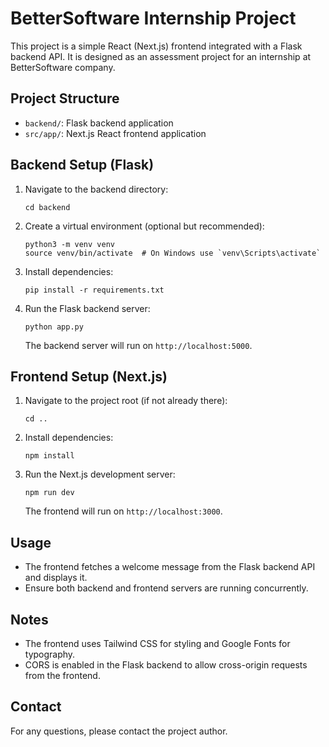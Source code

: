 # BetterSoftware Internship Project

This project is a simple React (Next.js) frontend integrated with a Flask backend API. It is designed as an assessment project for an internship at BetterSoftware company.

## Project Structure

- `backend/`: Flask backend application
- `src/app/`: Next.js React frontend application

## Backend Setup (Flask)

1. Navigate to the backend directory:
   ```
   cd backend
   ```

2. Create a virtual environment (optional but recommended):
   ```
   python3 -m venv venv
   source venv/bin/activate  # On Windows use `venv\Scripts\activate`
   ```

3. Install dependencies:
   ```
   pip install -r requirements.txt
   ```

4. Run the Flask backend server:
   ```
   python app.py
   ```

   The backend server will run on `http://localhost:5000`.

## Frontend Setup (Next.js)

1. Navigate to the project root (if not already there):
   ```
   cd ..
   ```

2. Install dependencies:
   ```
   npm install
   ```

3. Run the Next.js development server:
   ```
   npm run dev
   ```

   The frontend will run on `http://localhost:3000`.

## Usage

- The frontend fetches a welcome message from the Flask backend API and displays it.
- Ensure both backend and frontend servers are running concurrently.

## Notes

- The frontend uses Tailwind CSS for styling and Google Fonts for typography.
- CORS is enabled in the Flask backend to allow cross-origin requests from the frontend.

## Contact

For any questions, please contact the project author.
